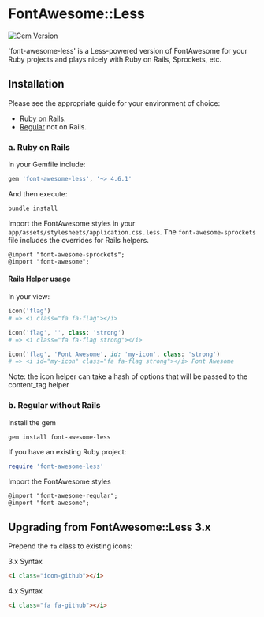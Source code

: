 # FontAwesome::Less

[![Gem Version](https://badge.fury.io/rb/font-awesome-less.svg)](https://badge.fury.io/rb/font-awesome-less)

'font-awesome-less' is a Less-powered version of FontAwesome for your Ruby projects and plays nicely with 
 Ruby on Rails, Sprockets, etc.
 
 
## Installation

Please see the appropriate guide for your environment of choice:

* [Ruby on Rails](#a-ruby-on-rails).
* [Regular](#b-compass-without-rails) not on Rails.


### a. Ruby on Rails

In your Gemfile include:

```ruby
gem 'font-awesome-less', '~> 4.6.1'
```

And then execute:

```sh
bundle install
```

Import the FontAwesome styles in your `app/assets/stylesheets/application.css.less`. The `font-awesome-sprockets` file
includes the overrides for Rails helpers.

```less
@import "font-awesome-sprockets";
@import "font-awesome";
```

#### Rails Helper usage

In your view:

```ruby
icon('flag')
# => <i class="fa fa-flag"></i>
```

```ruby
icon('flag', '', class: 'strong')
# => <i class="fa fa-flag strong"></i>
```

```ruby
icon('flag', 'Font Awesome', id: 'my-icon', class: 'strong')
# => <i id="my-icon" class="fa fa-flag strong"></i> Font Awesome
```

Note: the icon helper can take a hash of options that will be passed to the content_tag helper

### b. Regular without Rails

Install the gem

```sh
gem install font-awesome-less
```

If you have an existing Ruby project:

```ruby
require 'font-awesome-less'
```

Import the FontAwesome styles

```less
@import "font-awesome-regular";
@import "font-awesome";
```

## Upgrading from FontAwesome::Less 3.x

Prepend the `fa` class to existing icons:

3.x Syntax

```html
<i class="icon-github"></i>
```

4.x Syntax

```html
<i class="fa fa-github"></i>
```
